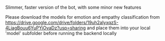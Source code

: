 Slimmer, faster version of the bot, with some minor new features

Please download the models for emotion and empathy classification from https://drive.google.com/drive/folders/19uh2aIyxqzS-4LiagBouu6YuPYiOvaDz?usp=sharing
and place them into your local 'model' subfolder before running the backend locally
